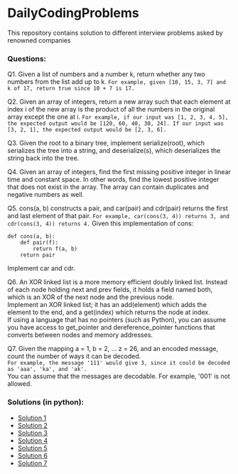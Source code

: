 # DailyCodingProblems
This repository contains solution to different interview problems asked by renowned companies

### Questions:
Q1. Given a list of numbers and a number k, return whether any two numbers from the list add up to k.
```For example, given [10, 15, 3, 7] and k of 17, return true since 10 + 7 is 17.```

Q2. Given an array of integers, return a new array such that each element at index i of the new array is the product of all the numbers in the original array except the one at i.
```For example, if our input was [1, 2, 3, 4, 5], the expected output would be [120, 60, 40, 30, 24]. If our input was [3, 2, 1], the expected output would be [2, 3, 6].```

Q3. Given the root to a binary tree, implement serialize(root), which serializes the tree into a string, and deserialize(s), which deserializes the string back into the tree.

Q4. Given an array of integers, find the first missing positive integer in linear time and constant space. In other words, find the lowest positive integer that does not exist in the array. The array can contain duplicates and negative numbers as well.

Q5. cons(a, b) constructs a pair, and car(pair) and cdr(pair) returns the first and last element of that pair.
```For example, car(cons(3, 4)) returns 3, and cdr(cons(3, 4)) returns 4.```
Given this implementation of cons:
```
def cons(a, b):
    def pair(f):
        return f(a, b)
    return pair
```
Implement car and cdr.

Q6. An XOR linked list is a more memory efficient doubly linked list. Instead of each node holding next and prev fields, it holds a field named both, which is an XOR of the next node and the previous node.  
Implement an XOR linked list; it has an add(element) which adds the element to the end, and a get(index) which returns the node at index.  
If using a language that has no pointers (such as Python), you can assume you have access to get_pointer and dereference_pointer functions that converts between nodes and memory addresses.

Q7. Given the mapping a = 1, b = 2, ... z = 26, and an encoded message, count the number of ways it can be decoded.  
```For example, the message '111' would give 3, since it could be decoded as 'aaa', 'ka', and 'ak'.```  
You can assume that the messages are decodable. For example, '001' is not allowed.

### Solutions (in python):
* [Solution 1](https://github.com/piyush4793/DailyCodingProblems/blob/master/python_solutions/solution1.py)
* [Solution 2](https://github.com/piyush4793/DailyCodingProblems/blob/master/python_solutions/solution2.py)
* [Solution 3](https://github.com/piyush4793/DailyCodingProblems/blob/master/python_solutions/solution3.py)
* [Solution 4](https://github.com/piyush4793/DailyCodingProblems/blob/master/python_solutions/solution4.py)
* [Solution 5](https://github.com/piyush4793/DailyCodingProblems/blob/master/python_solutions/solution5.py)
* [Solution 6](https://github.com/piyush4793/DailyCodingProblems/blob/master/python_solutions/solution6.py)
* [Solution 7](https://github.com/piyush4793/DailyCodingProblems/blob/master/python_solutions/solution7.py)
